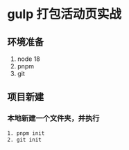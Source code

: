 # gulp 打包活动页实战

## 环境准备
1. node 18
2. pnpm
3. git

## 项目新建
### 本地新建一个文件夹，并执行
```bash
1. pnpm init
2. git init
```